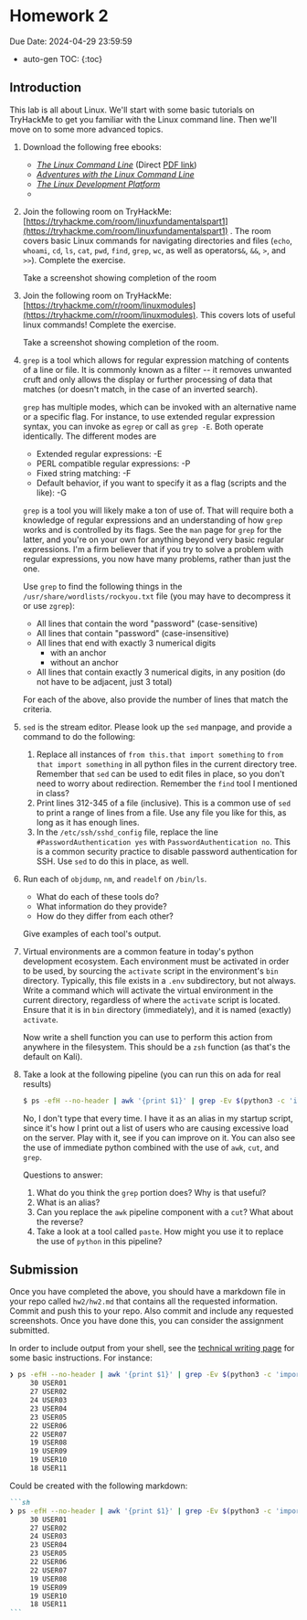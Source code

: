 # Homework 2

Due Date: 2024-04-29 23:59:59

* auto-gen TOC:
{:toc}

## Introduction

This lab is all about Linux. We'll start with some basic tutorials on TryHackMe to get you familiar with the Linux command line. Then we'll move on to some more advanced topics.

1. Download the following free ebooks:
   * [_The Linux Command Line_](http://linuxcommand.org/tlcl.php) (Direct [PDF link](https://sourceforge.net/projects/linuxcommand/files/TLCL/19.01/TLCL-19.01.pdf/download))
   * [_Adventures with the Linux Command Line_](https://sourceforge.net/projects/linuxcommand/files/AWTLCL/21.10/AWTLCL-21.10.pdf/download)
   * [_The Linux Development Platform_](https://archive.org/details/ost-computer-science-0130091154/mode/1up)
   * 

1. Join the following room on TryHackMe: [https://tryhackme.com/room/linuxfundamentalspart1](https://tryhackme.com/room/linuxfundamentalspart1) . The room covers basic Linux commands for navigating directories and files (`echo`, `whoami`, `cd`, `ls`, `cat`, `pwd`, `find`, `grep`, `wc`, as well as operators`&`, `&&`, `>`, and `>>`). Complete the exercise.

    Take a screenshot showing completion of the room
1. Join the following room on TryHackMe: [https://tryhackme.com/r/room/linuxmodules](https://tryhackme.com/r/room/linuxmodules). This covers lots of useful linux commands! Complete the exercise.

    Take a screenshot showing completion of the room.
1. `grep` is a tool which allows for regular expression matching of contents of a line or file. It is commonly known as a filter -- it removes unwanted cruft and only allows the display or further processing of data that matches (or doesn't match, in the case of an inverted search).

    `grep` has multiple modes, which can be invoked with an alternative name or a specific flag. For instance, to use extended regular expression syntax, you can invoke as `egrep` or call as `grep -E`. Both operate identically. The different modes are

    * Extended regular expressions: -E
    * PERL compatible regular expressions: -P
    * Fixed string matching: -F
    * Default behavior, if you want to specify it as a flag (scripts and the like): -G

    `grep` is a tool you will likely make a ton of use of. That will require both a knowledge of regular expressions and an understanding of how `grep` works and is controlled by its flags. See the `man` page for `grep` for the latter, and you're on your own for anything beyond very basic regular expressions. I'm a firm believer that if you try to solve a problem with regular expressions, you now have many problems, rather than just the one.

    Use `grep` to find the following things in the `/usr/share/wordlists/rockyou.txt` file (you may have to decompress it or use `zgrep`):

   * All lines that contain the word "password" (case-sensitive)
   * All lines that contain "password" (case-insensitive)
   * All lines that end with exactly 3 numerical digits
       * with an anchor
       * without an anchor
   * All lines that contain exactly 3 numerical digits, in any position (do not have to be adjacent, just 3 total)

    For each of the above, also provide the number of lines that match the criteria.
1. `sed` is the stream editor. Please look up the `sed` manpage, and provide a command to do the following:
   1. Replace all instances of `from this.that import something` to `from that import something` in all python files in the current directory tree. Remember that `sed` can be used to edit files in place, so you don't need to worry about redirection. Remember the `find` tool I mentioned in class?
   1. Print lines 312-345 of a file (inclusive). This is a common use of `sed` to print a range of lines from a file. Use any file you like for this, as long as it has enough lines.
   1. In the `/etc/ssh/sshd_config` file, replace the line `#PasswordAuthentication yes` with `PasswordAuthentication no`. This is a common security practice to disable password authentication for SSH. Use `sed` to do this in place, as well.
1. Run each of `objdump`, `nm`, and `readelf` on `/bin/ls`. 
   * What do each of these tools do?
   * What information do they provide?
   * How do they differ from each other?

   Give examples of each tool's output.
1. Virtual environments are a common feature in today's python development ecosystem. Each environment must be activated in order to be used, by sourcing the `activate` script in the environment's `bin` directory. Typically, this file exists in a `.env` subdirectory, but not always. Write a command which will activate the virtual environment in the current directory, regardless of where the `activate` script is located. Ensure that it is in `bin` directory (immediately), and it is named (exactly) `activate`.

    Now write a shell function you can use to perform this action from anywhere in the filesystem. This should be a `zsh` function (as that's the default on Kali).

1. Take a look at the following pipeline (you can run this on ada for real results)

   ```sh
   $ ps -efH --no-header | awk '{print $1}' | grep -Ev $(python3 -c 'import sys; print("|"s.join(sys.argv[1:]))' $(cut -f1 -d':' /etc/passwd)) | sort | uniq -c | sort -n
   ```
    No, I don't type that every time. I have it as an alias in my startup script, since it's how I print out a list of users who are causing excessive load on the server. Play with it, see if you can improve on it. You can also see the use of immediate python combined with the use of `awk`, `cut`, and `grep`.

    Questions to answer:

    1. What do you think the `grep` portion does? Why is that useful?
    1. What is an alias?
    1. Can you replace the `awk` pipeline component with a `cut`? What about the reverse?
    1. Take a look at a tool called `paste`. How might you use it to replace the use of `python` in this pipeline?


## Submission

Once you have completed the above, you should have a markdown file in your repo called `hw2/hw2.md` that contains all the requested information. Commit and push this to your repo. Also commit and include any requested screenshots. Once you have done this, you can consider the assignment submitted.

In order to include output from your shell, see the [technical writing page](../technical_writing.md) for some basic instructions. For instance:

```sh
❯ ps -efH --no-header | awk '{print $1}' | grep -Ev $(python3 -c 'import sys; print("|".join(sys.argv[1:]))' $(cut -f1 -d':' /etc/passwd)) | sort | uniq -c | sort -rn | head -n 11
     30 USER01
     27 USER02
     24 USER03
     23 USER04
     23 USER05
     22 USER06
     22 USER07
     19 USER08
     19 USER09
     19 USER10
     18 USER11
```

Could be created with the following markdown:

````markdown
```sh
❯ ps -efH --no-header | awk '{print $1}' | grep -Ev $(python3 -c 'import sys; print("|".join(sys.argv[1:]))' $(cut -f1 -d':' /etc/passwd)) | sort | uniq -c | sort -rn | head -n 11
     30 USER01
     27 USER02
     24 USER03
     23 USER04
     23 USER05
     22 USER06
     22 USER07
     19 USER08
     19 USER09
     19 USER10
     18 USER11
```
````
